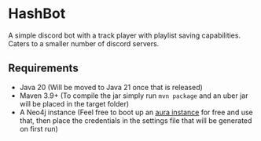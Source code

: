 # HashBot

A simple discord bot with a track player with playlist saving capabilities.
Caters to a smaller number of discord servers.

## Requirements

* Java 20 (Will be moved to Java 21 once that is released)
* Maven 3.9+ (To compile the jar simply run `mvn package` and an uber jar will be placed in the target folder)
* A Neo4j instance (Feel free to boot up an [aura instance](https://neo4j.com/cloud/platform/aura-graph-database) for free and use that, then place the credentials in the
  settings file that will be generated on first run)
